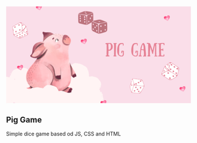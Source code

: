 ![cover](https://github.com/kamila-kryszak/Pig_Game/blob/af6032679e0210dc51733e46c3d2d68babd6f937/piggyReadme.png?raw=true)

## Pig Game
Simple dice game based od JS, CSS and HTML
